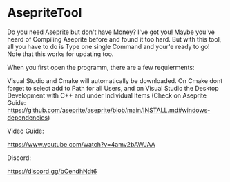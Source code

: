 # AsepriteTool
Do you need Aseprite but don't have Money? I've got you! Maybe you've heard of Compiling Aseprite before and found it too hard. But with this tool, all you have to do is Type one single Command and your'e ready to go! Note that this works for updating too.

When you first open the programm, there are a few requierments:

Visual Studio and Cmake will automatically be downloaded. On Cmake dont
forget to select add to Path for all Users,  and on Visual Studio the Desktop
Development with C++ and under Individual Items (Check on Aseprite Guide: https://github.com/aseprite/aseprite/blob/main/INSTALL.md#windows-dependencies)

Video Guide:

https://www.youtube.com/watch?v=4amv2bAWJAA

Discord:

https://discord.gg/bCendhNdt6
